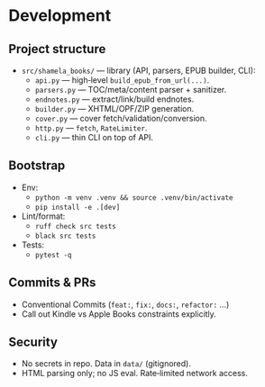 # Development

## Project structure

- `src/shamela_books/` — library (API, parsers, EPUB builder, CLI):
  - `api.py` — high‑level `build_epub_from_url(...)`.
  - `parsers.py` — TOC/meta/content parser + sanitizer.
  - `endnotes.py` — extract/link/build endnotes.
  - `builder.py` — XHTML/OPF/ZIP generation.
  - `cover.py` — cover fetch/validation/conversion.
  - `http.py` — `fetch`, `RateLimiter`.
  - `cli.py` — thin CLI on top of API.

## Bootstrap

- Env:
  - `python -m venv .venv && source .venv/bin/activate`
  - `pip install -e .[dev]`
- Lint/format:
  - `ruff check src tests`
  - `black src tests`
- Tests:
  - `pytest -q`

## Commits & PRs

- Conventional Commits (`feat:`, `fix:`, `docs:`, `refactor:` …)
- Call out Kindle vs Apple Books constraints explicitly.

## Security

- No secrets in repo. Data in `data/` (gitignored).
- HTML parsing only; no JS eval. Rate‑limited network access.

